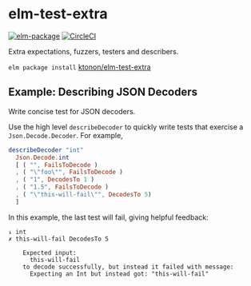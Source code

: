 elm-test-extra
==============

[![elm-package](https://img.shields.io/badge/elm-2.0.0-blue.svg)](http://package.elm-lang.org/packages/ktonon/elm-test-extra/latest)
[![CircleCI](https://img.shields.io/circleci/project/github/ktonon/elm-test-extra.svg)](https://circleci.com/gh/ktonon/elm-test-extra)

Extra expectations, fuzzers, testers and describers.

`elm package install` [ktonon/elm-test-extra][]

## Example: Describing JSON Decoders

Write concise test for JSON decoders.

Use the high level `describeDecoder` to quickly write tests that exercise a `Json.Decode.Decoder`. For example,

```elm
describeDecoder "int"
  Json.Decode.int
  [ ( "", FailsToDecode )
  , ( "\"foo\"", FailsToDecode )
  , ( "1", DecodesTo 1 )
  , ( "1.5", FailsToDecode )
  , ( "\"this-will-fail\"", DecodesTo 5)
  ]
```

In this example, the last test will fail, giving helpful feedback:

```
↓ int
✗ this-will-fail DecodesTo 5

    Expected input:
      this-will-fail
    to decode successfully, but instead it failed with message:
      Expecting an Int but instead got: "this-will-fail"
```

[ktonon/elm-test-extra]:http://package.elm-lang.org/packages/ktonon/elm-test-extra/latest
